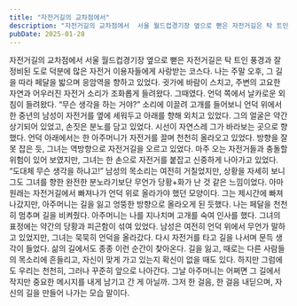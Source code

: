 ```yaml
---
title: "자전거길의 교차점에서"
description: "자전거길의 교차점에서  서울 월드컵경기장 옆으로 뻗은 자전거길은 탁 트인 풍경과 잘 정비된 도로 덕분에 많은 자전거 이용자들에게 사랑받는 코스다. 나는 주말 오후, 그 길을 따라 페달을 밟으며 응암역을 향하고 있었다. 귓가에 바람이 스치고, 주변의 고요한 자연과 어우러진 자전거 소리가..."
pubDate: 2025-01-28
---
```


자전거길의 교차점에서
서울 월드컵경기장 옆으로 뻗은 자전거길은 탁 트인 풍경과 잘 정비된 도로 덕분에 많은 자전거 이용자들에게 사랑받는 코스다. 나는 주말 오후, 그 길을 따라 페달을 밟으며 응암역을 향하고 있었다. 귓가에 바람이 스치고, 주변의 고요한 자연과 어우러진 자전거 소리가 조화롭게 들려왔다.
그때였다. 언덕 쪽에서 날카로운 외침이 들려왔다.
“무슨 생각을 하는 거야?”
소리에 이끌려 고개를 들어보니 언덕 위에서 한 중년의 남성이 자전거를 옆에 세워두고 아래를 향해 외치고 있었다. 그의 얼굴은 약간 상기되어 있었고, 손짓은 분노를 담고 있었다. 시선이 자연스레 그가 바라보는 곳으로 향했다.
언덕 아래에서는 한 아주머니가 자전거를 끌며 천천히 올라오고 있었다. 방향을 잘못 잡은 듯, 그녀는 역방향으로 자전거길을 오르고 있었다. 마주 오는 자전거들과 충돌할 위험이 있어 보였지만, 그녀는 한 손으로 자전거를 붙잡고 신중하게 나아가고 있었다.
“도대체 무슨 생각을 하냐고!”
남성의 목소리는 여전히 거칠었지만, 상황을 자세히 보니 그도 그녀를 향한 완전한 분노라기보단 무언가 당황+화가 난 것 같은 느낌이었다. 아마 원래는 자전거길에서 빠져나가 언덕 위로 올라가야 했던 모양이다. 그는 제시간에 빠져나갔지만, 아주머니는 길을 잃고 엉뚱한 방향으로 올라오게 된 듯했다.
나는 페달을 천천히 멈추며 길을 비켜줬다. 아주머니는 나를 지나치며 고개를 숙여 인사를 했다. 그녀의 표정에는 약간의 당황과 피곤함이 섞여 있었다. 남성은 여전히 언덕 위에서 무언가 말하고 있었지만, 그녀는 묵묵히 언덕을 올라갔다.
다시 자전거를 타고 길을 나서며 문득 생각이 들었다. 삶의 길에서도 종종 이런 순간이 찾아온다. 길을 잃고, 때로는 다른 사람들의 목소리에 흔들리고, 자신이 맞게 가고 있는지 확신이 없을 때도 있다. 하지만 그럼에도 우리는 천천히, 그러나 꾸준히 앞으로 나아간다.
그날 아주머니는 어쩌면 그 길에서 작지만 중요한 메시지를 내게 남기고 간 게 아닐까. 그저 한 걸음, 한 걸음 내딛으며, 자신의 길을 만들어 나가는 모습 말이다.